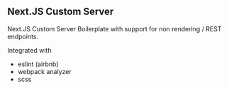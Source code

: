 ## Next.JS Custom Server

Next.JS Custom Server Boilerplate with support for non rendering / REST endpoints.

Integrated with

  * eslint (airbnb)
  * webpack analyzer
  * scss

